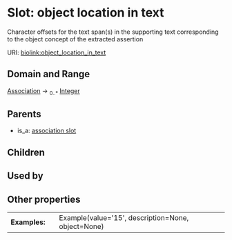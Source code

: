 
# Slot: object location in text


Character offsets for the text span(s) in the supporting text corresponding to the object concept of the extracted assertion

URI: [biolink:object_location_in_text](https://w3id.org/biolink/vocab/object_location_in_text)


## Domain and Range

[Association](Association.md) &#8594;  <sub>0..\*</sub> [Integer](types/Integer.md)

## Parents

 *  is_a: [association slot](association_slot.md)

## Children


## Used by


## Other properties

|  |  |  |
| --- | --- | --- |
| **Examples:** | | Example(value='15', description=None, object=None) |

